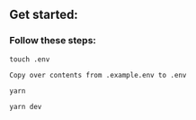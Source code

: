 ## Get started:

### Follow these steps:

```
touch .env
```

```
Copy over contents from .example.env to .env
```

```
yarn
```

```
yarn dev
```
